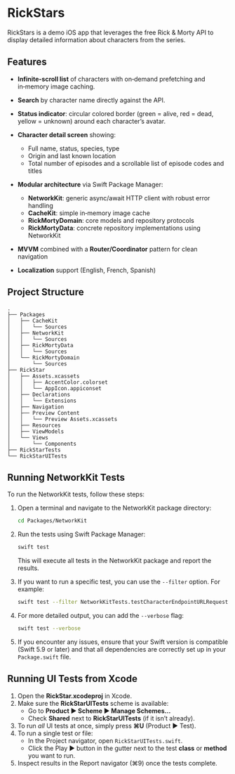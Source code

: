 # RickStars

RickStars is a demo iOS app that leverages the free Rick & Morty API to display detailed information about characters from the series.

## Features

* **Infinite-scroll list** of characters with on‑demand prefetching and in‑memory image caching.
* **Search** by character name directly against the API.
* **Status indicator**: circular colored border (green = alive, red = dead, yellow = unknown) around each character’s avatar.
* **Character detail screen** showing:

  * Full name, status, species, type
  * Origin and last known location
  * Total number of episodes and a scrollable list of episode codes and titles
* **Modular architecture** via Swift Package Manager:

  * **NetworkKit**: generic async/await HTTP client with robust error handling
  * **CacheKit**: simple in‑memory image cache
  * **RickMortyDomain**: core models and repository protocols
  * **RickMortyData**: concrete repository implementations using NetworkKit
* **MVVM** combined with a **Router/Coordinator** pattern for clean navigation
* **Localization** support (English, French, Spanish)


## Project Structure

```
.
├── Packages
│   ├── CacheKit
│   │   └── Sources
│   ├── NetworkKit
│   │   └── Sources
│   ├── RickMortyData
│   │   └── Sources
│   └── RickMortyDomain
│       └── Sources
├── RickStar
│   ├── Assets.xcassets
│   │   ├── AccentColor.colorset
│   │   └── AppIcon.appiconset
│   ├── Declarations
│   │   └── Extensions
│   ├── Navigation
│   ├── Preview Content
│   │   └── Preview Assets.xcassets
│   ├── Resources
│   ├── ViewModels
│   └── Views
│       └── Components
├── RickStarTests
└── RickStarUITests
```
## Running NetworkKit Tests

To run the NetworkKit tests, follow these steps:

1. Open a terminal and navigate to the NetworkKit package directory:
   ```bash
   cd Packages/NetworkKit
   ```

2. Run the tests using Swift Package Manager:
   ```bash
   swift test
   ```

   This will execute all tests in the NetworkKit package and report the results.

3. If you want to run a specific test, you can use the `--filter` option. For example:
   ```bash
   swift test --filter NetworkKitTests.testCharacterEndpointURLRequest
   ```

4. For more detailed output, you can add the `--verbose` flag:
   ```bash
   swift test --verbose
   ```

5. If you encounter any issues, ensure that your Swift version is compatible (Swift 5.9 or later) and that all dependencies are correctly set up in your `Package.swift` file.


## Running UI Tests from Xcode

1. Open the **RickStar.xcodeproj** in Xcode.  
2. Make sure the **RickStarUITests** scheme is available:
   - Go to **Product ▶︎ Scheme ▶︎ Manage Schemes…**  
   - Check **Shared** next to **RickStarUITests** (if it isn’t already).  
3. To run *all* UI tests at once, simply press **⌘U** (Product ▶︎ Test).  
4. To run a single test or file:
   - In the Project navigator, open `RickStarUITests.swift`.  
   - Click the Play ▶️ button in the gutter next to the test **class** or **method** you want to run.  
5. Inspect results in the Report navigator (⌘9) once the tests complete. 
